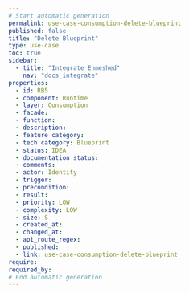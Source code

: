 ```yaml
---
# Start automatic generation
permalink: use-case-consumption-delete-blueprint
published: false
title: "Delete Blueprint"
type: use-case
toc: true
sidebar:
  - title: "Integrate Enmeshed"
    nav: "docs_integrate"
properties:
  - id: RB5
  - component: Runtime
  - layer: Consumption
  - facade:
  - function:
  - description:
  - feature category:
  - tech category: Blueprint
  - status: IDEA
  - documentation status:
  - comments:
  - actor: Identity
  - trigger:
  - precondition:
  - result:
  - priority: LOW
  - complexity: LOW
  - size: S
  - created_at:
  - changed_at:
  - api_route_regex:
  - published:
  - link: use-case-consumption-delete-blueprint
require:
required_by:
# End automatic generation
---
```

